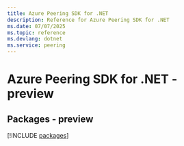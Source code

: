 ```yaml
---
title: Azure Peering SDK for .NET
description: Reference for Azure Peering SDK for .NET
ms.date: 07/07/2025
ms.topic: reference
ms.devlang: dotnet
ms.service: peering
---
```

# Azure Peering SDK for .NET - preview
## Packages - preview
[!INCLUDE [packages](peering-index.md)]